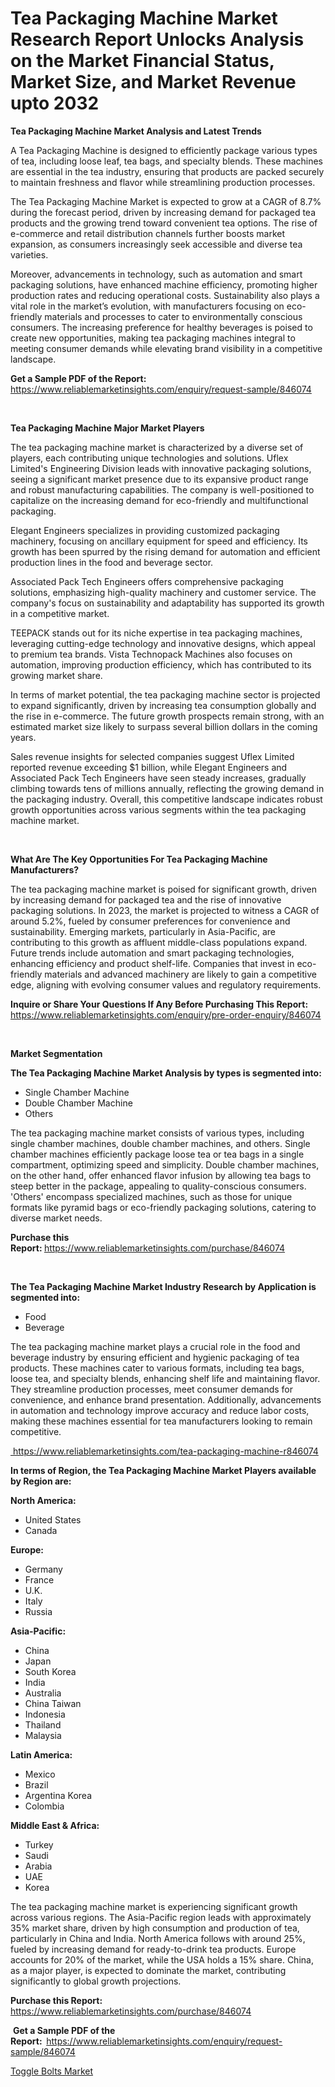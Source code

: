 <p><h1>Tea Packaging Machine Market Research Report Unlocks Analysis on the Market Financial Status, Market Size, and Market Revenue upto 2032</h1></p><p><strong>Tea Packaging Machine Market Analysis and Latest Trends</strong></p>
<p><p>A Tea Packaging Machine is designed to efficiently package various types of tea, including loose leaf, tea bags, and specialty blends. These machines are essential in the tea industry, ensuring that products are packed securely to maintain freshness and flavor while streamlining production processes. </p><p>The Tea Packaging Machine Market is expected to grow at a CAGR of 8.7% during the forecast period, driven by increasing demand for packaged tea products and the growing trend toward convenient tea options. The rise of e-commerce and retail distribution channels further boosts market expansion, as consumers increasingly seek accessible and diverse tea varieties. </p><p>Moreover, advancements in technology, such as automation and smart packaging solutions, have enhanced machine efficiency, promoting higher production rates and reducing operational costs. Sustainability also plays a vital role in the market’s evolution, with manufacturers focusing on eco-friendly materials and processes to cater to environmentally conscious consumers. The increasing preference for healthy beverages is poised to create new opportunities, making tea packaging machines integral to meeting consumer demands while elevating brand visibility in a competitive landscape.</p></p>
<p><strong>Get a Sample PDF of the Report:&nbsp;</strong> <a href="https://www.reliablemarketinsights.com/enquiry/request-sample/846074?utm_campaign=1932&utm_medium=2&utm_source=Github&utm_content=ia&utm_term=20022025&utm_id=tea-packaging-machine">https://www.reliablemarketinsights.com/enquiry/request-sample/846074</a></p>
<p>&nbsp;</p>
<p><strong>Tea Packaging Machine Major Market Players</strong></p>
<p><p>The tea packaging machine market is characterized by a diverse set of players, each contributing unique technologies and solutions. Uflex Limited's Engineering Division leads with innovative packaging solutions, seeing a significant market presence due to its expansive product range and robust manufacturing capabilities. The company is well-positioned to capitalize on the increasing demand for eco-friendly and multifunctional packaging.</p><p>Elegant Engineers specializes in providing customized packaging machinery, focusing on ancillary equipment for speed and efficiency. Its growth has been spurred by the rising demand for automation and efficient production lines in the food and beverage sector.</p><p>Associated Pack Tech Engineers offers comprehensive packaging solutions, emphasizing high-quality machinery and customer service. The company's focus on sustainability and adaptability has supported its growth in a competitive market.</p><p>TEEPACK stands out for its niche expertise in tea packaging machines, leveraging cutting-edge technology and innovative designs, which appeal to premium tea brands. Vista Technopack Machines also focuses on automation, improving production efficiency, which has contributed to its growing market share.</p><p>In terms of market potential, the tea packaging machine sector is projected to expand significantly, driven by increasing tea consumption globally and the rise in e-commerce. The future growth prospects remain strong, with an estimated market size likely to surpass several billion dollars in the coming years.</p><p>Sales revenue insights for selected companies suggest Uflex Limited reported revenue exceeding $1 billion, while Elegant Engineers and Associated Pack Tech Engineers have seen steady increases, gradually climbing towards tens of millions annually, reflecting the growing demand in the packaging industry. Overall, this competitive landscape indicates robust growth opportunities across various segments within the tea packaging machine market.</p></p>
<p>&nbsp;</p>
<p><strong>What Are The Key Opportunities For Tea Packaging Machine Manufacturers?</strong></p>
<p><p>The tea packaging machine market is poised for significant growth, driven by increasing demand for packaged tea and the rise of innovative packaging solutions. In 2023, the market is projected to witness a CAGR of around 5.2%, fueled by consumer preferences for convenience and sustainability. Emerging markets, particularly in Asia-Pacific, are contributing to this growth as affluent middle-class populations expand. Future trends include automation and smart packaging technologies, enhancing efficiency and product shelf-life. Companies that invest in eco-friendly materials and advanced machinery are likely to gain a competitive edge, aligning with evolving consumer values and regulatory requirements.</p></p>
<p><strong>Inquire or Share Your Questions If Any Before Purchasing This Report:</strong> <a href="https://www.reliablemarketinsights.com/enquiry/pre-order-enquiry/846074?utm_campaign=1932&utm_medium=2&utm_source=Github&utm_content=ia&utm_term=20022025&utm_id=tea-packaging-machine">https://www.reliablemarketinsights.com/enquiry/pre-order-enquiry/846074</a></p>
<p>&nbsp;</p>
<p><strong>Market Segmentation</strong></p>
<p><strong>The Tea Packaging Machine Market Analysis by types is segmented into:</strong></p>
<p><ul><li>Single Chamber Machine</li><li>Double Chamber Machine</li><li>Others</li></ul></p>
<p><p>The tea packaging machine market consists of various types, including single chamber machines, double chamber machines, and others. Single chamber machines efficiently package loose tea or tea bags in a single compartment, optimizing speed and simplicity. Double chamber machines, on the other hand, offer enhanced flavor infusion by allowing tea bags to steep better in the package, appealing to quality-conscious consumers. 'Others' encompass specialized machines, such as those for unique formats like pyramid bags or eco-friendly packaging solutions, catering to diverse market needs.</p></p>
<p><strong>Purchase this Report:&nbsp;</strong><a href="https://www.reliablemarketinsights.com/purchase/846074?utm_campaign=1932&utm_medium=2&utm_source=Github&utm_content=ia&utm_term=20022025&utm_id=tea-packaging-machine">https://www.reliablemarketinsights.com/purchase/846074</a></p>
<p>&nbsp;</p>
<p><strong>The Tea Packaging Machine Market Industry Research by Application is segmented into:</strong></p>
<p><ul><li>Food</li><li>Beverage</li></ul></p>
<p><p>The tea packaging machine market plays a crucial role in the food and beverage industry by ensuring efficient and hygienic packaging of tea products. These machines cater to various formats, including tea bags, loose tea, and specialty blends, enhancing shelf life and maintaining flavor. They streamline production processes, meet consumer demands for convenience, and enhance brand presentation. Additionally, advancements in automation and technology improve accuracy and reduce labor costs, making these machines essential for tea manufacturers looking to remain competitive.</p></p>
<p><a href="https://www.reliablemarketinsights.com/tea-packaging-machine-r846074?utm_campaign=1932&utm_medium=2&utm_source=Github&utm_content=ia&utm_term=20022025&utm_id=tea-packaging-machine">&nbsp;https://www.reliablemarketinsights.com/tea-packaging-machine-r846074</a></p>
<p><strong>In terms of Region, the Tea Packaging Machine Market Players available by Region are:</strong></p>
<p>
    <p> <strong> North America: </strong>
        <ul>
            <li>United States</li>
            <li>Canada</li>
        </ul>
        </p> 
    <p> <strong> Europe: </strong>
        <ul>
            <li>Germany</li>
            <li>France</li>
            <li>U.K.</li>
            <li>Italy</li>
            <li>Russia</li>
        </ul>
        </p> 
    <p> <strong> Asia-Pacific: </strong>
        <ul>
            <li>China</li>
            <li>Japan</li>
            <li>South Korea</li>
            <li>India</li>
            <li>Australia</li>
            <li>China Taiwan</li>
            <li>Indonesia</li>
            <li>Thailand</li>
            <li>Malaysia</li>
        </ul>
        </p> 
    <p> <strong> Latin America: </strong>
        <ul>
            <li>Mexico</li>
            <li>Brazil</li>
            <li>Argentina Korea</li>
            <li>Colombia</li>
        </ul>
        </p> 
    <p> <strong> Middle East & Africa: </strong>
        <ul>
            <li>Turkey</li>
            <li>Saudi</li>
            <li>Arabia</li>
            <li>UAE</li>
            <li>Korea</li>
        </ul>
    </p>
    </p>
<p><p>The tea packaging machine market is experiencing significant growth across various regions. The Asia-Pacific region leads with approximately 35% market share, driven by high consumption and production of tea, particularly in China and India. North America follows with around 25%, fueled by increasing demand for ready-to-drink tea products. Europe accounts for 20% of the market, while the USA holds a 15% share. China, as a major player, is expected to dominate the market, contributing significantly to global growth projections.</p></p>
<p><strong>Purchase this Report: </strong><a href="https://www.reliablemarketinsights.com/purchase/846074?utm_campaign=1932&utm_medium=2&utm_source=Github&utm_content=ia&utm_term=20022025&utm_id=tea-packaging-machine">https://www.reliablemarketinsights.com/purchase/846074</a></p>
<p>&nbsp;<strong>Get a Sample PDF of the Report:&nbsp;&nbsp;</strong><a href="https://www.reliablemarketinsights.com/enquiry/request-sample/846074?utm_campaign=1932&utm_medium=2&utm_source=Github&utm_content=ia&utm_term=20022025&utm_id=tea-packaging-machine">https://www.reliablemarketinsights.com/enquiry/request-sample/846074</a></p>
<p><strong></strong></p>
<p><p><a href="https://github.com/arionmp/Market-Research-Report-List-5/blob/main/toggle-bolts-market.md?utm_campaign=1932&utm_medium=2&utm_source=Github&utm_content=ia&utm_term=20022025&utm_id=tea-packaging-machine">Toggle Bolts Market</a></p></p>